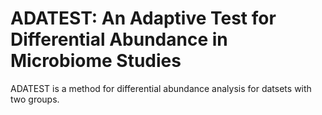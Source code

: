 # ADATEST: An Adaptive Test for Differential Abundance in Microbiome Studies
ADATEST is a method for differential abundance analysis for datsets with two groups.
